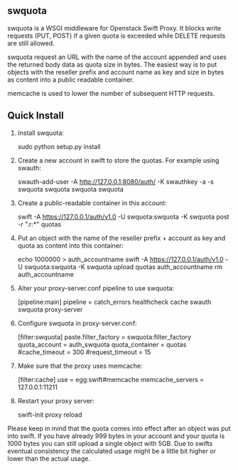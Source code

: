 swquota
------

swquota is a WSGI middleware for Openstack Swift Proxy. It blocks write
requests (PUT, POST) if a given quota is exceeded while DELETE requests
are still allowed.

swquota request an URL with the name of the account appended and uses the
returned body data as quota size in bytes. The easiest way is to put
objects with the reseller prefix and account name as key and size in bytes as 
content into a public readable container.

memcache is used to lower the number of subsequent HTTP requests.


Quick Install
-------------

1) Install swquota:
    
    sudo python setup.py install

2) Create a new account in swift to store the quotas. For example using swauth:

    swauth-add-user -A http://127.0.0.1:8080/auth/ -K swauthkey -a -s swquota swquota swquota swquota

3) Create a public-readable container in this account:

    swift -A https://127.0.0.1/auth/v1.0 -U swquota:swquota -K swquota post -r ".r:*" quotas

4) Put an object with the name of the reseller prefix + account as key and quota as content into this container:

    echo 1000000 > auth_accountname
    swift -A https://127.0.0.1/auth/v1.0 -U swquota:swquota -K swquota upload quotas auth_accountname
    rm auth_accountname

5) Alter your proxy-server.conf pipeline to use swquota:

    [pipeline:main]
    pipeline = catch_errors healthcheck cache swauth swquota proxy-server
 
6) Configure swquota in proxy-server.conf:

    [filter:swquota]
    paste.filter_factory = swquota:filter_factory
    quota_account = auth_swquota
    quota_container = quotas
    #cache_timeout = 300
    #request_timeout = 15

7) Make sure that the proxy uses memcache:

    [filter:cache]
    use = egg:swift#memcache
    memcache_servers = 127.0.0.1:11211
 
8) Restart your proxy server: 

    swift-init proxy reload

Please keep in mind that the quota comes into effect after an object was put into swift.  If you have already 999 bytes in your account and your quota is 1000 bytes you can still 
upload a single object with 5GB. Due to swifts eventual consistency the calculated usage might be a little bit higher or lower than the actual usage. 
